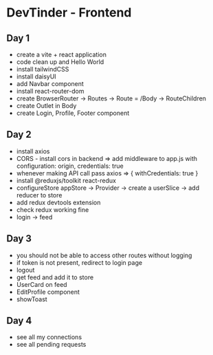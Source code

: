 # DevTinder - Frontend

## Day 1

- create a vite + react application
- code clean up and Hello World
- install tailwindCSS
- install daisyUI
- add Navbar component
- install react-router-dom
- create BrowserRouter -> Routes -> Route = /Body -> RouteChildren
- create Outlet in Body
- create Login, Profile, Footer component

## Day 2

- install axios
- CORS - install cors in backend => add middleware to app.js with configuration: origin, credentials: true
- whenever making API call pass axios => { withCredentials: true }
- install @reduxjs/toolkit react-redux
- configureStore appStore -> Provider -> create a userSlice -> add reducer to store
- add redux devtools extension
- check redux working fine
- login -> feed

## Day 3

- you should not be able to access other routes without logging
- if token is not present, redirect to login page
- logout
- get feed and add it to store
- UserCard on feed
- EditProfile component
- showToast

## Day 4

- see all my connections
- see all pending requests